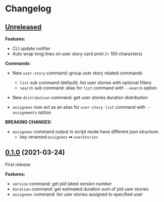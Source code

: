 # Changelog

## [Unreleased](https://github.com/super-bunny/pld-cli/tree/dev)

**Features:**

- CLI update notifier
- Auto wrap long lines on user story card print (> 100 characters)

**Commands:**

- New `user-story` command: group user story related commands
    - `list` sub command (default): list user stories with optional filters
    - `search` sub command: alias for `list` command with `--search` option


- New `distribution` command: get user stories duration distribution


- `assignees` now act as an alias for `user-story list` command with `--assignments` option

**BREAKING CHANGES:**

- `assignees` command output in script mode have different json structure:
  - key renamed:`assignees` ➡ `userStories`

## [0.1.0](https://github.com/super-bunny/pld-cli/releases/tag/v0.1.0) (2021-03-24)

*First release*

**Features:**

- `version` command: get pld latest version number
- `duration` command: get estimated duration sum of pld user stories
- `assignees` command: list user stories assigned to specified user 
